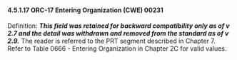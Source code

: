 #### 4.5.1.17 ORC-17 Entering Organization (CWE) 00231

Definition: **_This field was retained for backward compatibility only as of v 2.7 and the detail was withdrawn and removed from the standard as of v 2.9._** The reader is referred to the PRT segment described in Chapter 7. Refer to Table 0666 - Entering Organization in Chapter 2C for valid values.
